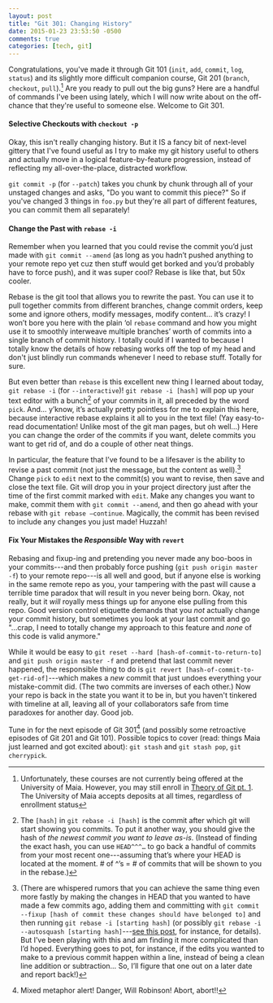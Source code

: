 ```yaml
---
layout: post
title: "Git 301: Changing History"
date: 2015-01-23 23:53:50 -0500
comments: true
categories: [tech, git]
---
```

Congratulations, you've made it through Git 101 (`init`, `add`, `commit`, `log`, `status`) and its slightly more difficult companion course, Git 201 (`branch`, `checkout`, `pull`).[^1] Are you ready to pull out the big guns? Here are a handful of commands I've been using lately, which I will now write about on the off-chance that they're useful to someone else. Welcome to Git 301.

#### Selective Checkouts with `checkout -p`
Okay, this isn't really changing history. But it IS a fancy bit of next-level gittery that I've found useful as I try to make my git history useful to others and actually move in a logical feature-by-feature progression, instead of reflecting my all-over-the-place, distracted workflow.<!--more-->

`git commit -p` (for `--patch`) takes you chunk by chunk through all of your unstaged changes and asks, "Do you want to commit this piece?" So if you've changed 3 things in `foo.py` but they're all part of different features, you can commit them all separately!

#### Change the Past with `rebase -i`
Remember when you learned that you could revise the commit you’d just made with `git commit --amend` (as long as you hadn’t pushed anything to your remote repo yet cuz then stuff would get borked and you’d probably have to force push), and it was super cool? Rebase is like that, but 50x cooler.

Rebase is the git tool that allows you to rewrite the past. You can use it to pull together commits from different branches, change commit orders, keep some and ignore others, modify messages, modify content… it’s crazy! I won’t bore you here with the plain ‘ol `rebase` command and how you might use it to smoothly interweave multiple branches’ worth of commits into a single branch of commit history. I totally could if I wanted to because I totally know the details of how rebasing works off the top of my head and don't just blindly run commands whenever I need to rebase stuff. Totally for sure.

But even better than `rebase` is this excellent new thing I learned about today, `git rebase -i` (for `--interactive`)! `git rebase -i [hash]` will pop up your text editor with a bunch[^2] of your commits in it, all preceded by the word `pick`. And… y’know, it’s actually pretty pointless for me to explain this here, because interactive rebase explains it all to you in the text file! (Yay easy-to-read documentation! Unlike most of the git man pages, but oh well…) Here you can change the order of the commits if you want, delete commits you want to get rid of, and do a couple of other neat things.

In particular, the feature that I’ve found to be a lifesaver is the ability to revise a past commit (not just the message, but the content as well).[^3] Change `pick` to `edit` next to the commit(s) you want to revise, then save and close the text file. Git will drop you in your project directory just after the time of the first commit marked with `edit`. Make any changes you want to make, commit them with `git commit --amend`, and then go ahead with your rebase with `git rebase —continue`. Magically, the commit has been revised to include any changes you just made! Huzzah!

#### Fix Your Mistakes the _Responsible_ Way with `revert`
Rebasing and fixup-ing and pretending you never made any boo-boos in your commits---and then probably force pushing (`git push origin master -f`) to your remote repo---is all well and good, but if anyone else is working in the same remote repo as you, your tampering with the past will cause a terrible time paradox that will result in you never being born. Okay, not really, but it _will_ royally mess things up for anyone else pulling from this repo. Good version control etiquette demands that you _not_ actually change your commit history, but sometimes you look at your last commit and go "...crap, I need to totally change my approach to this feature and _none_ of this code is valid anymore."

While it would be easy to `git reset --hard [hash-of-commit-to-return-to]` and `git push origin master -f` and pretend that last commit never happened, the responsible thing to do is `git revert [hash-of-commit-to-get-rid-of]`---which makes a _new_ commit that just undoes everything your mistake-commit did. (The two commits are inverses of each other.) Now your repo is back in the state you want it to be in, but you haven't tinkered with timeline at all, leaving all of your collaborators safe from time paradoxes for another day. Good job.

Tune in for the next episode of Git 301[^4] (and possibly some retroactive episodes of Git 201 and Git 101). Possible topics to cover (read: things Maia just learned and got excited about): `git stash` and `git stash pop`, `git cherrypick`.

[^1]: Unfortunately, these courses are not currently being offered at the University of Maia. However, you may still enroll in [Theory of Git pt. 1](/blog/2014/09/02/all-about-git/). The University of Maia accepts deposits at all times, regardless of enrollment status

[^2]: The `[hash]` in `git rebase -i [hash]` is the commit after which git will start showing you commits. To put it another way, you should give the hash of _the newest commit you want to leave as-is_. (Instead of finding the exact hash, you can use `HEAD^^^…` to go back a handful of commits from your most recent one---assuming that’s where your HEAD is located at the moment. # of ^’s = # of commits that will be shown to you in the rebase.)

[^3]: (There are whispered rumors that you can achieve the same thing even more fastly by making the changes in HEAD that you wanted to have made a few commits ago, adding them and committing with `git commit --fixup [hash of commit these changes should have belonged to]` and then running `git rebase -i [starting hash]` (or possibly `git rebase -i --autosquash [starting hash]`---[see this post](//fle.github.io/git-tip-keep-your-branch-clean-with-fixup-and-autosquash.html), for instance, for details). But I’ve been playing with this and am finding it more complicated than I’d hoped. Everything goes to pot, for instance, if the edits you wanted to make to a previous commit happen within a line, instead of being a clean line addition or subtraction… So, I’ll figure that one out on a later date and report back!)

[^4]: Mixed metaphor alert! Danger, Will Robinson! Abort, abort!!
